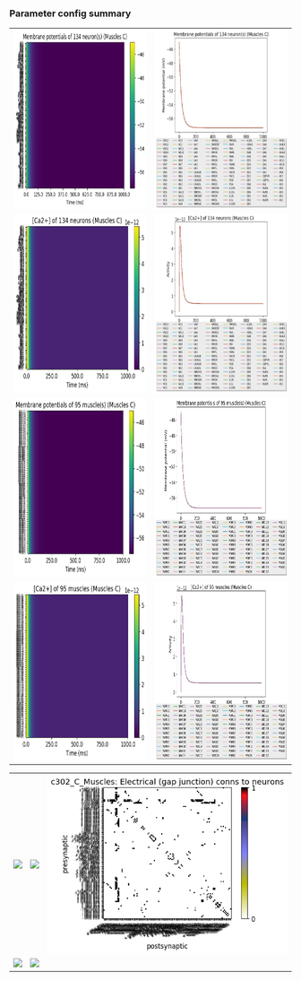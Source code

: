 ### Parameter config summary 
<table>

<tr>
  <td><a href="neurons_C_Muscles.png"><img alt=" " src="neurons_C_Muscles.png" height="320"/></a></td>
  <td><a href="traces_neuron_Muscles_C.png"><img alt=" " src="traces_neuron_Muscles_C.png" height="320"/></a></td>
</tr>

<tr>
  <td><a href="neuron_activity_C_Muscles.png"><img alt=" " src="neuron_activity_C_Muscles.png" height="320"/></a></td>
  <td><a href="traces_neuron_activity_Muscles_C.png"><img alt=" " src="traces_neuron_activity_Muscles_C.png" height="320"/></a></td>
</tr>

<tr>
  <td><a href="muscles_C_Muscles.png"><img alt=" " src="muscles_C_Muscles.png" height="320"/></a></td>
  <td><a href="traces_muscles_Muscles_C.png"><img alt=" " src="traces_muscles_Muscles_C.png" height="320"/></a></td>
</tr>

<tr>
  <td><a href="muscle_activity_C_Muscles.png"><img alt=" " src="muscle_activity_C_Muscles.png" height="320"/></a></td>
  <td><a href="traces_muscles_activity_Muscles_C.png"><img alt=" " src="traces_muscles_activity_Muscles_C.png" height="320"/></a></td>
</tr>
</table>
<table>

<tr><td><a href="c302_C_Muscles_exc_to_neurons.png"><img alt=" " src="c302_C_Muscles_exc_to_neurons.png" height="320"/></a></td>

  <td><a href="c302_C_Muscles_inh_to_neurons.png"><img alt=" " src="c302_C_Muscles_inh_to_neurons.png" height="320"/></a></td>

  <td><a href="c302_C_Muscles_elec_to_neurons.png"><img alt=" " src="c302_C_Muscles_elec_to_neurons.png" height="320"/></a></td></tr>

<tr><td><a href="c302_C_Muscles_exc_to_muscles.png"><img alt=" " src="c302_C_Muscles_exc_to_muscles.png" height="320"/></a></td>

  <td><a href="c302_C_Muscles_inh_to_muscles.png"><img alt=" " src="c302_C_Muscles_inh_to_muscles.png" height="320"/></a></td></tr>
</table>
